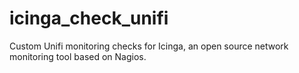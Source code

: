 # icinga_check_unifi
Custom Unifi monitoring checks for Icinga, an open source network monitoring tool based on Nagios.
